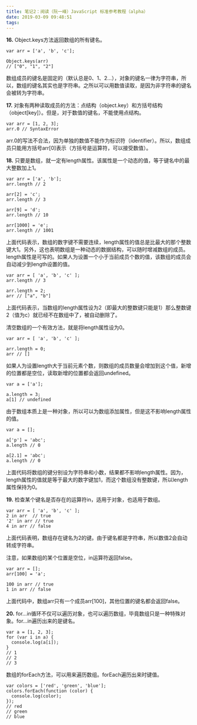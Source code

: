 ```yaml
---
title: 笔记2：阅读（阮一峰）JavaScript 标准参考教程（alpha）
date: 2019-03-09 09:48:51
tags:
---
```


**16.** Object.keys方法返回数组的所有键名。
```
var arr = ['a', 'b', 'c'];

Object.keys(arr)
// ["0", "1", "2"]
```
数组成员的键名是固定的（默认总是0、1、2...），对象的键名一律为字符串，所以，数组的键名其实也是字符串。之所以可以用数值读取，是因为非字符串的键名会被转为字符串。

**17.** 对象有两种读取成员的方法：点结构（object.key）和方括号结构（object[key]）。但是，对于数值的键名，不能使用点结构。
```
var arr = [1, 2, 3];
arr.0 // SyntaxError
```
arr.0的写法不合法，因为单独的数值不能作为标识符（identifier）。所以，数组成员只能用方括号arr[0]表示（方括号是运算符，可以接受数值）。

**18.** 只要是数组，就一定有length属性。该属性是一个动态的值，等于键名中的最大整数加上1。
```
var arr = ['a', 'b'];
arr.length // 2

arr[2] = 'c';
arr.length // 3

arr[9] = 'd';
arr.length // 10

arr[1000] = 'e';
arr.length // 1001
```
上面代码表示，数组的数字键不需要连续，length属性的值总是比最大的那个整数键大1。另外，这也表明数组是一种动态的数据结构，可以随时增减数组的成员。
length属性是可写的。如果人为设置一个小于当前成员个数的值，该数组的成员会自动减少到length设置的值。
```
var arr = [ 'a', 'b', 'c' ];
arr.length // 3

arr.length = 2;
arr // ["a", "b"]
```
上面代码表示，当数组的length属性设为2（即最大的整数键只能是1）那么整数键2（值为c）就已经不在数组中了，被自动删除了。

清空数组的一个有效方法，就是将length属性设为0。
```
var arr = [ 'a', 'b', 'c' ];

arr.length = 0;
arr // []
```
如果人为设置length大于当前元素个数，则数组的成员数量会增加到这个值，新增的位置都是空位，读取新增的位置都会返回undefined。
```
var a = ['a'];

a.length = 3;
a[1] // undefined
```
由于数组本质上是一种对象，所以可以为数组添加属性，但是这不影响length属性的值。
```
var a = [];

a['p'] = 'abc';
a.length // 0

a[2.1] = 'abc';
a.length // 0
```
上面代码将数组的键分别设为字符串和小数，结果都不影响length属性。因为，length属性的值就是等于最大的数字键加1，而这个数组没有整数键，所以length属性保持为0。

**19.** 检查某个键名是否存在的运算符in，适用于对象，也适用于数组。
```
var arr = [ 'a', 'b', 'c' ];
2 in arr  // true
'2' in arr // true
4 in arr // false
```
上面代码表明，数组存在键名为2的键。由于键名都是字符串，所以数值2会自动转成字符串。

注意，如果数组的某个位置是空位，in运算符返回false。
```
var arr = [];
arr[100] = 'a';

100 in arr // true
1 in arr // false
```
上面代码中，数组arr只有一个成员arr[100]，其他位置的键名都会返回false。

**20.** for...in循环不仅可以遍历对象，也可以遍历数组，毕竟数组只是一种特殊对象。for...in遍历出来的是键名。
```
var a = [1, 2, 3];
for (var i in a) {
  console.log(a[i]);
}
// 1
// 2
// 3
```
数组的forEach方法，可以用来遍历数组。forEach遍历出来时键值。
```
var colors = ['red', 'green', 'blue'];
colors.forEach(function (color) {
  console.log(color);
});
// red
// green
// blue
```